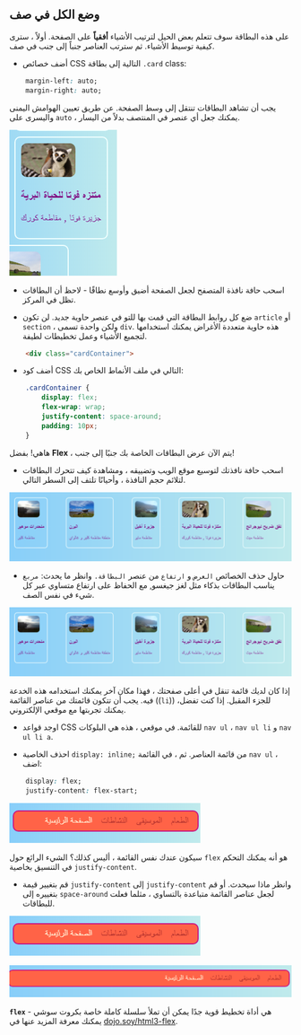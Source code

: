 ## وضع الكل في صف

على هذه البطاقة سوف تتعلم بعض الحيل لترتيب الأشياء **أفقياً** على الصفحة. أولاً ، سترى كيفية توسيط الأشياء. ثم سترتب العناصر جنباً إلى جنب في صف.

+ أضف خصائص CSS التالية إلى بطاقة `.card` class:

```css
    margin-left: auto;
    margin-right: auto;
```

يجب أن تشاهد البطاقات تنتقل إلى وسط الصفحة. عن طريق تعيين الهوامش اليمنى واليسرى على `auto` ، يمكنك جعل أي عنصر في المنتصف بدلاً من اليسار.

![تظهر البطاقات في المنتصف بدلاً من اليسار](images/marginAuto.png)

+ اسحب حافة نافذة المتصفح لجعل الصفحة أضيق وأوسع نطاقًا - لاحظ أن البطاقات تظل في المركز.

+ ضع كل روابط البطاقة التي قمت بها للتو في عنصر حاوية جديد. لن تكون `article` أو `section` ، ولكن واحدة تسمى `div`. هذه حاوية متعددة الأغراض يمكنك استخدامها لتجميع الأشياء وعمل تخطيطات لطيفة.

```html
    <div class="cardContainer">
```

+ أضف كود CSS التالي في ملف الأنماط الخاص بك:

```css
    .cardContainer {
        display: flex;
        flex-wrap: wrap;
        justify-content: space-around;
        padding: 10px;
    }
```

هاهي! بفضل **Flex** ، يتم الآن عرض البطاقات الخاصة بك جنبًا إلى جنب!

+ اسحب حافة نافذتك لتوسيع موقع الويب وتضييقه ، ومشاهدة كيف تتحرك البطاقات لتلائم حجم النافذة ، وأحيانًا تلتف إلى السطر التالي.

![البطاقات مرتبة في صفين متباعدين بالتساوي لتناسب عرض المتصفح](images/flexSideBySide.png)

+ حاول حذف الخصائص `العرض` و `ارتفاع` من عنصر `البطاقة.` وانظر ما يحدث: `مربع` يناسب البطاقات بذكاء مثل لغز جيغسو, مع الحفاظ على ارتفاع متساوي عبر كل شيء في نفس الصف.

![بطاقات مرتبة جنبًا إلى جنب مع عرض تلقائي](images/flexAutoWidths.png)

إذا كان لديك قائمة تنقل في أعلى صفحتك ، فهذا مكان آخر يمكنك استخدامه هذه الخدعة فيه. يجب أن تتكون قائمتك من عناصر القائمة ((`li`)) للجزء المقبل. إذا كنت تفضل، يمكنك تجربتها مع موقعي الإلكتروني.

+ اوجد قواعد CSS للقائمة. في موقعي ، هذه هي البلوكات `nav ul` ، `nav ul li` و `nav ul li a`.

+ احذف الخاصية `display: inline;` من قائمة العناصر. ثم ، في القائمة `nav ul` ، اضف:

```css
    display: flex;
    justify-content: flex-start;
```

![القائمة مع عناصر ذات محاذاة إلى اليسار](images/flexMenuStart.png)

سيكون عندك نفس القائمة ، أليس كذلك؟ الشيء الرائع حول `flex` هو أنه يمكنك التحكم في التنسيق بخاصية `justify-content`.

+ قم بتغيير قيمة `justify-content` إلى `justify-content` وانظر ماذا سيحدث. أو قم بتغييره إلى `space-around` لجعل عناصر القائمة متباعدة بالتساوي ، مثلما فعلت للبطاقات.

![القائمة مع العناصر متباعدة بالتساوي](images/flexMenuSpace.png)

![القائمة مع عناصر ذات محاذاة إلى اليسار](images/flexMenuEnd.png)

**`flex`** هي أداة تخطيط قوية جدًا يمكن أن تملأ سلسلة كاملة خاصة بكروت سوشي - يمكنك معرفة المزيد عنها في [dojo.soy/html3-flex](http://dojo.soy/html3-flex).
